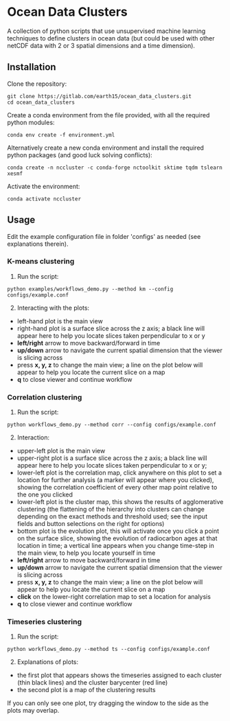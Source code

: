 
# Ocean Data Clusters

A collection of python scripts that use unsupervised machine learning techniques to define clusters in ocean data (but could be used with other netCDF data with 2 or 3 spatial dimensions and a time dimension).

## Installation

Clone the repository:
```
git clone https://gitlab.com/earth15/ocean_data_clusters.git
cd ocean_data_clusters

```
Create a conda environment from the file provided, with all the required python modules:
```
conda env create -f environment.yml
```
Alternatively create a new conda environment and install the required python packages (and good luck solving conflicts):
```
conda create -n nccluster -c conda-forge nctoolkit sktime tqdm tslearn xesmf
```
Activate the environment:
```
conda activate nccluster
```
## Usage
Edit the example configuration file in folder 'configs' as needed (see explanations therein). 
### K-means clustering

1. Run the script:
```
python examples/workflows_demo.py --method km --config configs/example.conf
```

2. Interacting with the plots:
- left-hand plot is the main view
- right-hand plot is a surface slice across the z axis; a black line will appear here to help you locate slices taken perpendicular to x or y
- **left/right** arrow to move backward/forward in time
- **up/down** arrow to navigate the current spatial dimension that the viewer is slicing across
- press **x, y, z** to change the main view; a line on the plot below will appear to help you locate the current slice on a map
- **q** to close viewer and continue workflow

### Correlation clustering
1. Run the script:
```
python workflows_demo.py --method corr --config configs/example.conf
```
2. Interaction:
- upper-left plot is the main view
- upper-right plot is a surface slice across the z axis; a black line will appear here to help you locate slices taken perpendicular to x or y; 
- lower-left plot is the correlation map, click anywhere on this plot to set a location for further analysis (a marker will appear where you clicked), showing the correlation coefficient of every other map point relative to the one you clicked
- lower-left plot is the cluster map, this shows the results of agglomerative clustering (the flattening of the hierarchy into clusters can change depending on the exact methods and threshold used; see the input fields and button selections on the right for options)
- bottom plot is the evolution plot, this will activate once you click a point on the surface slice, showing the evolution of radiocarbon ages at that location in time; a vertical line appears when you change time-step in the main view, to help you locate yourself in time
- **left/right** arrow to move backward/forward in time
- **up/down** arrow to navigate the current spatial dimension that the viewer is slicing across
- press **x, y, z** to change the main view; a line on the plot below will appear to help you locate the current slice on a map
- **click** on the lower-right correlation map to set a location for analysis
- **q** to close viewer and continue workflow

### Timeseries clustering
1. Run the script:
```
python workflows_demo.py --method ts --config configs/example.conf
```
2. Explanations of plots:
- the first plot that appears shows the timeseries assigned to each cluster (thin black lines) and the cluster barycenter (red line)
- the second plot is a map of the clustering results

If you can only see one plot, try dragging the window to the side as the plots may overlap.
